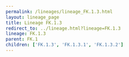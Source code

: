 ```yaml
---
permalink: /lineages/lineage_FK.1.3.html
layout: lineage_page
title: Lineage FK.1.3
redirect_to: ../lineage.html?lineage=FK.1.3
lineage: FK.1.3
parent: FK.1
children: ['FK.1.3', 'FK.1.3.1', 'FK.1.3.2']
---
```


